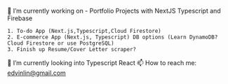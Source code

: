   🔭 I’m currently working on - Portfolio Projects with NextJS Typescript and Firebase
  ```
  1. To-do App (Next.js,Typescript,Cloud Firestore)
  2. E-commerce App (Next.js, Typescript) DB options (Learn DynamoDB? Cloud Firestore or use PostgreSQL)
  3. Finish up Resume/Cover Letter scraper?
  ```
  🌱 I’m currently looking into Typescript React
  📫 How to reach me: edvinlin@gmail.com

